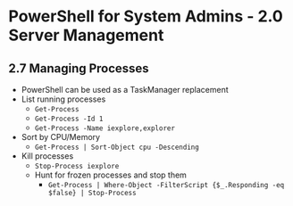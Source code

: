 PowerShell for System Admins - 2.0 Server Management
============================================================

2.7 Managing Processes
------------------------------------------------------------

* PowerShell can be used as a TaskManager replacement
* List running processes
  + `Get-Process`
  + `Get-Process -Id 1`
  + `Get-Process -Name iexplore,explorer`
* Sort by CPU/Memory
  + `Get-Process | Sort-Object cpu -Descending`
* Kill processes
  + `Stop-Process iexplore`
  + Hunt for frozen processes and stop them
    - `Get-Process | Where-Object -FilterScript {$_.Responding -eq $false} | Stop-Process`
